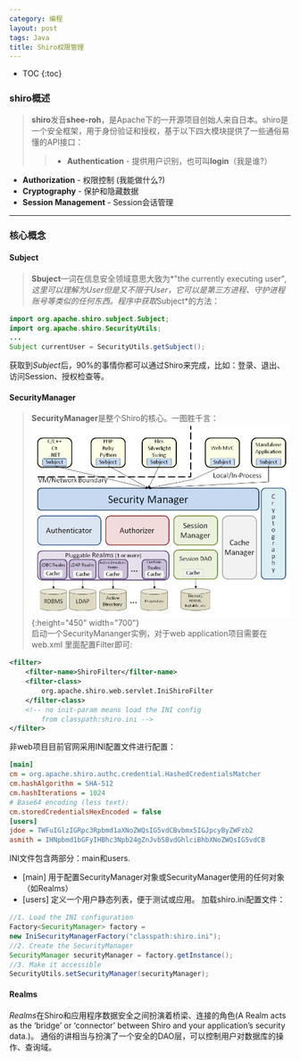```yaml
---
category: 编程
layout: post
tags: Java
title: Shiro权限管理
---
```


* TOC
{:toc}

### shiro概述
>**shiro**发音**shee-roh**，是Apache下的一开源项目创始人来自日本。shiro是一个安全框架，用于身份验证和授权，基于以下四大模块提供了一些通俗易懂的API接口：
>>- **Authentication** - 提供用户识别，也可叫**login**（我是谁?）
- **Authorization** - 权限控制 (我能做什么?)
- **Cryptography** - 保护和隐藏数据
- **Session Management** - Session会话管理

------------

### 核心概念
#### Subject
>**Sbuject**一词在信息安全领域意思大致为*"the currently executing user"*, 这里可以理解为User但是又不限于User，它可以是第三方进程、守护进程账号等类似的任何东西。程序中获取*Subject*的方法：
```java
import org.apache.shiro.subject.Subject;
import org.apache.shiro.SecurityUtils;
...
Subject currentUser = SecurityUtils.getSubject();
```
获取到*Subject*后，90%的事情你都可以通过Shiro来完成，比如：登录、退出、访问Session、授权检查等。

#### SecurityManager
>**SecurityManager**是整个Shiro的核心。一图胜千言：
![](/static/img/shiro.png ){:height="450" width="700"}  
启动一个SecurityMananger实例，对于web application项目需要在web.xml 里面配置Filter即可: 


```xml
<filter>
    <filter-name>ShiroFilter</filter-name>
    <filter-class>
        org.apache.shiro.web.servlet.IniShiroFilter
    </filter-class>
    <!-- no init-param means load the INI config
        from classpath:shiro.ini --> 
</filter>
```

非web项目目前官网采用INI配置文件进行配置：
```ini
[main]
cm = org.apache.shiro.authc.credential.HashedCredentialsMatcher
cm.hashAlgorithm = SHA-512
cm.hashIterations = 1024
# Base64 encoding (less text):
cm.storedCredentialsHexEncoded = false
[users]
jdoe = TWFuIGlzIGRpc3Rpbmd1aXNoZWQsIG5vdCBvbmx5IGJpcyByZWFzb2
asmith = IHNpbmd1bGFyIHBhc3Npb24gZnJvbSBvdGhlciBhbXNoZWQsIG5vdCB
```
INI文件包含两部分：main和users.
- [main] 用于配置SecurityManager对象或SecurityManager使用的任何对象（如Realms）
- [users] 定义一个用户静态列表，便于测试或应用。
加载shiro.ini配置文件：
```java
//1. Load the INI configuration
Factory<SecurityManager> factory =
new IniSecurityManagerFactory("classpath:shiro.ini");
//2. Create the SecurityManager
SecurityManager securityManager = factory.getInstance();
//3. Make it accessible
SecurityUtils.setSecurityManager(securityManager);
```


#### Realms
*Realms*在Shiro和应用程序数据安全之间扮演着桥梁、连接的角色(A Realm acts as the ‘bridge’ or ‘connector’ between Shiro and your application’s security data.)。
通俗的讲相当与扮演了一个安全的DAO层，可以控制用户对数据库的操作、查询域。